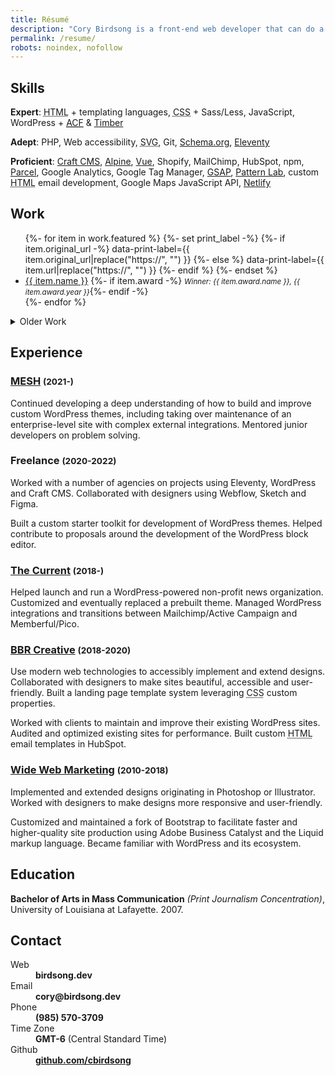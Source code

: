 ```yaml
---
title: Résumé
description: "Cory Birdsong is a front-end web developer that can do a bunch of cool stuff listed on this page. (this is how meta descriptions work, right?)"
permalink: /resume/
robots: noindex, nofollow
---
```


<section aria-label="Skills" id="skills">

## Skills

**Expert**: <abbr title="HyperText Markup Language">HTML</abbr> + templating languages, <abbr title="Cascading Stylesheets">CSS</abbr> + Sass/Less, JavaScript, WordPress + [<abbr title="Advanced Custom Fields">ACF</abbr>](https://advancedcustomfields.com) & [Timber](https://www.upstatement.com/timber/)

**Adept**: PHP, Web accessibility, <abbr title="Scalable Vector Graphics">SVG</abbr>, Git, [Schema.org](https://schema.org), [Eleventy](https://www.11ty.dev)

**Proficient**: [Craft CMS](https://www.craftcms.com), [Alpine](https://alpinejs.dev), [Vue](https://vuejs.org), Shopify, MailChimp, HubSpot, npm, [Parcel](https://parceljs.org), Google Analytics, Google Tag Manager, [GSAP](https://greensock.com), [Pattern Lab](https://patternlab.io), custom <abbr title="HyperText Markup Language">HTML</abbr> email development, Google Maps JavaScript API, [Netlify](https://netlify.com)

</section>

<section aria-label="Work" id="work">

## Work

<ul class="columns">
{%- for item in work.featured %}
{%- set print_label -%}
{%- if item.original_url -%}
data-print-label={{ item.original_url|replace("https://", "") }}
{%- else %}
data-print-label={{ item.url|replace("https://", "") }}
{%- endif %}
{%- endset %}
<li>
<a href="{{ item.url | url }}" target="_blank" rel="noopener noreferrer" aria-label="{{ item.name }} (opens in new window)" {{ print_label }}>{{ item.name }}</a>
{%- if item.award -%} <small><em>Winner: {{ item.award.name }}, <time>{{ item.award.year }}</time></em></small>{%- endif -%}
</li>
{%- endfor %}
</ul>

<details>

<summary>Older Work</summary>

<p>Some of these probably aren't up to my modern standard. They also often use Typekit fonts, which do not work on archive.org.</p>

<ul class="columns">
{%- for item in work.old %}
{%- set print_label -%}
{%- if item.original_url -%}
data-print-label={{ item.original_url|replace("https://", "") }}
{%- else %}
data-print-label={{ item.url|replace("https://", "") }}
{%- endif %}
{%- endset %}
<li>
<a href="{{ item.url | url }}" target="_blank" rel="noopener noreferrer" aria-label="{{ item.name }} (opens in new window)" {{ print_label }}>{{ item.name }}</a>
{%- if item.award -%} <small><em>Winner: {{ item.award.name }}, <time>{{ item.award.year }}</time></em></small>{%- endif -%}
</li>
{%- endfor %}
</ul>

</details>

</section>

<section aria-label="Experience" id="experience">

## Experience

### [MESH](https://whenwemesh.com) <small>(<time>2021</time>-)</small>

Continued developing a deep understanding of how to build and improve custom WordPress themes, including taking over maintenance of an enterprise-level site with complex external integrations. Mentored junior developers on problem solving.

### Freelance <small>(<time>2020</time>-<time>2022</time>)</small>

Worked with a number of agencies on projects using Eleventy, WordPress and Craft CMS. Collaborated with designers using Webflow, Sketch and Figma.

Built a custom starter toolkit for development of WordPress themes. Helped contribute to proposals around the development of the WordPress block editor.

### [The Current](https://thecurrentla.com) <small>(<time>2018</time>-)</small>

Helped launch and run a WordPress-powered non-profit news organization. Customized and eventually replaced a prebuilt theme. Managed WordPress integrations and transitions between Mailchimp/Active Campaign and Memberful/Pico.

### [BBR Creative](https://bbrcreative.com) <small>(<time>2018</time>-<time>2020</time>)</small>

Use modern web technologies to accessibly implement and extend designs. Collaborated with designers to make sites beautiful, accessible and user-friendly. Built a landing page template system leveraging <abbr title="Cascading Stylesheets">CSS</abbr> custom properties.

Worked with clients to maintain and improve their existing WordPress sites. Audited and optimized existing sites for performance. Built custom <abbr title="HyperText Markup Language">HTML</abbr> email templates in HubSpot.

### [Wide Web Marketing](http://web.archive.org/web/20171021221327/https://www.widewebmarketing.com) <small>(<time>2010</time>-<time>2018</time>)</small>

Implemented and extended designs originating in Photoshop or Illustrator. Worked with designers to make designs more responsive and user-friendly.

Customized and maintained a fork of Bootstrap to facilitate faster and higher-quality site production using Adobe Business Catalyst and the Liquid markup language. Became familiar with WordPress and its ecosystem.

</section>

<section aria-label="Education" id="education">

## Education

**Bachelor of Arts in Mass Communication** _(Print Journalism Concentration)_, University of Louisiana at Lafayette. <time>2007</time>.

</section>

<section aria-label="Contact" id="contact">

## Contact

<dl>
	
<dt class="print-visible">Web</dt>
<dd class="print-visible"><strong>birdsong.dev</strong></dd>
	
<dt>Email</dt>
<dd><strong>cory@birdsong.dev</strong></dd>

<dt>Phone</dt>
<dd><strong>(985) 570-3709</strong></dd>
	
<dt>Time Zone</dt>
<dd><strong>GMT-6</strong> (Central Standard Time)</dd>
	
<dt>Github</dt>
<dd><strong><a href="https://github.com/cbirdsong">github.com/cbirdsong</a></strong></dd>
	
</dl>

</section>
